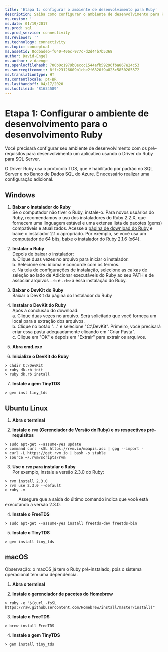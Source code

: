```yaml
---
title: 'Etapa 1: configurar o ambiente de desenvolvimento para Ruby'
description: Saiba como configurar o ambiente de desenvolvimento para Ruby.
ms.custom: ''
ms.date: 01/19/2017
ms.prod: sql
ms.prod_service: connectivity
ms.reviewer: ''
ms.technology: connectivity
ms.topic: conceptual
ms.assetid: 8cdbadeb-f640-406c-977c-d2d44b7b5368
author: David-Engel
ms.author: v-daenge
ms.openlocfilehash: 700b0c1979b0eccc1544afb59296fba867e24c53
ms.sourcegitcommit: 8ffc23126609b1cbe2f6820f9a823c5850205372
ms.translationtype: HT
ms.contentlocale: pt-BR
ms.lasthandoff: 04/17/2020
ms.locfileid: "81634589"
---
```

# <a name="step-1-configure-development-environment-for-ruby-development"></a>Etapa 1: Configurar o ambiente de desenvolvimento para o desenvolvimento Ruby
Você precisará configurar seu ambiente de desenvolvimento com os pré-requisitos para desenvolvimento um aplicativo usando o Driver do Ruby para SQL Server.    
  
O Driver Ruby usa o protocolo TDS, que é habilitado por padrão no SQL Server e no Banco de Dados SQL do Azure.  É necessário realizar uma configuração adicional.  
  
  
## <a name="windows"></a>Windows  
  
1.  **Baixar o Instalador do Ruby**  
Se o computador não tiver o Ruby, instale-o. Para novos usuários do Ruby, recomendamos o uso dos instaladores do Ruby 2.2.X, que fornecem uma linguagem estável e uma extensa lista de pacotes (gems) compatíveis e atualizados. Acesse a [página de download do Ruby](https://rubyinstaller.org/downloads/) e baixe o instalador 2.1.x apropriado. Por exemplo, se você usa um computador de 64 bits, baixe o instalador do Ruby 2.1.6 (x64).   
  
2.  **Instalar o Ruby**  
Depois de baixar o instalador:  
a. Clique duas vezes no arquivo para iniciar o instalador.  
b. Selecione seu idioma e concorde com os termos.  
c.  Na tela de configurações de instalação, selecione as caixas de seleção ao lado de Adicionar executáveis do Ruby ao seu PATH e de associar arquivos `.rb` e `.rbw` a essa instalação do Ruby.  
  
3.  **Baixar o DevKit do Ruby**  
Baixar o DevKit da página do Instalador do Ruby  
  
4.  **Instalar o DevKit do Ruby**  
Após a conclusão do download:  
a. Clique duas vezes no arquivo. Será solicitado que você forneça um local para a extração dos arquivos.  
b. Clique no botão "..." e selecione "C:\DevKit". Primeiro, você precisará criar essa pasta adequadamente clicando em "Criar Pasta".  
c. Clique em "OK" e depois em "Extrair" para extrair os arquivos.  
  
5. **Abra cmd.exe**  
  
6. **Inicialize o DevKit do Ruby**  
```  
> chdir C:\DevKit  
> ruby dk.rb init  
> ruby dk.rb install  
```  
  
7.  **Instale a gem TinyTDS**  
```  
> gem inst tiny_tds
```  
  
## <a name="ubuntu-linux"></a>Ubuntu Linux  
  
1. **Abra o terminal**  
  
2. **Instale o `rvm` (Gerenciador de Versão do Ruby) e os respectivos pré-requisitos**  
```  
> sudo apt-get --assume-yes update  
> command curl -sSL https://rvm.io/mpapis.asc | gpg --import -  
> curl -L https://get.rvm.io | bash -s stable  
> source ~/.rvm/scripts/rvm  
```  
   
3. **Use o `rvm` para instalar o Ruby**  
Por exemplo, instale a versão 2.3.0 do Ruby:  
```  
> rvm install 2.3.0  
> rvm use 2.3.0 --default  
> ruby -v  
```  
&nbsp;&nbsp;&nbsp;&nbsp;&nbsp;&nbsp;&nbsp;&nbsp;&nbsp;&nbsp;&nbsp;Assegure que a saída do último comando indica que você está executando a versão 2.3.0.  
  
4.  **Instale o FreeTDS**  
```  
> sudo apt-get --assume-yes install freetds-dev freetds-bin  
```  
  
5.  **Instale o TinyTDS**  
```  
> gem install tiny_tds  
```  
  
## <a name="macos"></a>macOS  
  
Observação: o macOS já tem o Ruby pré-instalado, pois o sistema operacional tem uma dependência.
  
1.  **Abra o terminal**  
  
2. **Instale o gerenciador de pacotes do Homebrew**  
```  
> ruby -e "$(curl -fsSL https://raw.githubusercontent.com/Homebrew/install/master/install)"  
```  
  
3.  **Instale o FreeTDS**  
```  
> brew install FreeTDS  
```  
  
4.  **Instale a gem TinyTDS**  
```  
> gem install tiny_tds  
```

